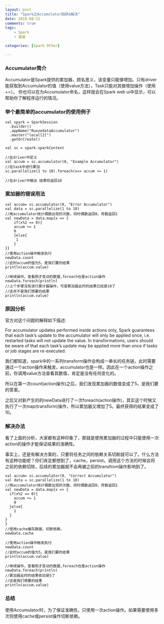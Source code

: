```yaml
---
layout: post
title: "Spark之Accumulator陷阱&解决"
date: 2019-08-21
comments: true
tags: 
    - Spark
    - 高级

categories: [Spark Other]

---
```


<!--more--> 

### Accumulator简介

Accumulator是Spark提供的累加器，顾名思义，该变量只能够增加。只有driver能获取到Accumulator的值（使用value方法），Task只能对其做增加操作（使用 +=）。
你也可以在为Accumulator命名，这样就会在Spark web ui中显示，可以帮助你了解程序运行的情况。

### 举个最简单的accumulator的使用例子

```
val spark = SparkSession
  .builder()
  .appName("RuozedataAccumulator")
  .master("local[2]")
  .getOrCreate()

val sc = spark.sparkContext

//在driver中定义
val accum = sc.accumulator(0, "Example Accumulator")
//在task中进行累加
sc.parallelize(1 to 10).foreach(x=> accum += 1)

//在driver中输出 结果将返回10
```

### 累加器的错误用法

```
val accum= sc.accumulator(0, "Error Accumulator")
val data = sc.parallelize(1 to 10)
//用accumulator统计偶数出现的次数，同时偶数返回0，奇数返回1
val newData = data.map{x => {
    if(x%2 == 0){
    accum += 1
    0
    }else{
     1
    }
}}
//使用action操作触发执行
newData.count
//此时accum的值为5，是我们要的结果
println(accum.value)

//继续操作，查看刚才变动的数据,foreach也是action操作
newData.foreach(println)
//上个步骤没有进行累计器操作，可是累加器此时的结果已经是10了
//这并不是我们想要的结果
println(accum.value)
```

### 原因分析

官方对这个问题的解释如下描述:

For accumulator updates performed inside actions only, Spark guarantees that each task’s update to the accumulator will only be applied once, i.e. restarted tasks will not update the value. In transformations, users should be aware of that each task’s update may be applied more than once if tasks or job stages are re-executed.

我们都知道，spark中的一系列transform操作会构成一串长的任务链，此时需要通过一个action操作来触发，accumulator也是一样。因此在一个action操作之前，你调用value方法查看其数值，肯定是没有任何变化的。

所以在第一次count(action操作)之后，我们发现累加器的数值变成了5，是我们要的答案。

之后又对新产生的的newData进行了一次foreach(action操作)，其实这个时候又执行了一次map(transform)操作，所以累加器又增加了5。最终获得的结果变成了10。

### 解决办法

看了上面的分析，大家都有这种印象了，那就是使用累加器的过程中只能使用一次action的操作才能保证结果的准确性。

事实上，还是有解决方案的，只要将任务之间的依赖关系切断就可以了。什么方法有这种功能呢？你们肯定都想到了，cache，persist。调用这个方法的时候会将之前的依赖切除，后续的累加器就不会再被之前的transfrom操作影响到了。

```
val accum= sc.accumulator(0, "Correct Accumulator")
val data = sc.parallelize(1 to 10)
//用accumulator统计偶数出现的次数，同时偶数返回0，奇数返回1
val newData = data.map{x => {
  if(x%2 == 0){
    accum += 1
    0
  }else{
    1
  }
}
}
//使用cache缓存数据，切断依赖。
newData.cache

//使用action操作触发执行
newData.count
//此时accum的值为5，是我们要的结果
println(accum.value)

//继续操作，查看刚才变动的数据,foreach也是action操作
newData.foreach(println)
//累加器此时的结果依旧是5了
//这是我们想要的结果
println(accum.value)
```

### 总结

使用Accumulator时，为了保证准确性，只使用一次action操作。如果需要使用多次则使用cache或persist操作切断依赖。